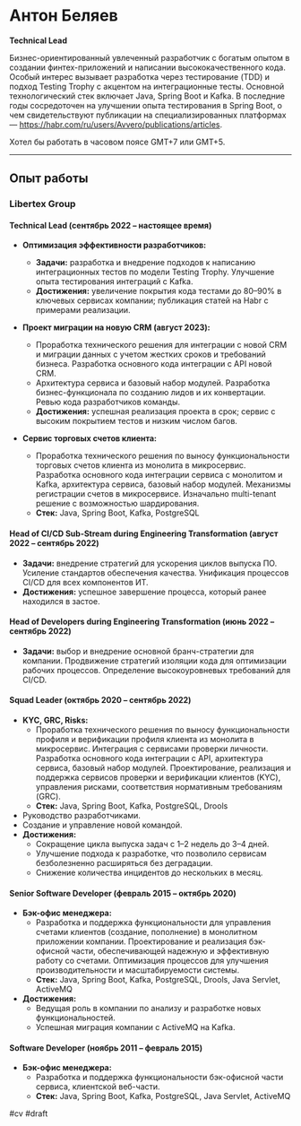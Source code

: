 # **Антон Беляев**

**Technical Lead**

Бизнес-ориентированный увлеченный разработчик с богатым опытом в создании финтех-приложений и написании высококачественного кода. Особый интерес вызывает разработка через тестирование (TDD) и подход Testing Trophy с акцентом на интеграционные тесты. Основной технологический стек включает Java, Spring Boot и Kafka. В последние годы сосредоточен на улучшении опыта тестирования в Spring Boot, о чем свидетельствуют публикации на специализированных платформах — https://habr.com/ru/users/Avvero/publications/articles.

Хотел бы работать в часовом поясе GMT+7 или GMT+5.

---

## **Опыт работы**

### **Libertex Group**

#### **Technical Lead** (сентябрь 2022 – настоящее время)

- **Оптимизация эффективности разработчиков:**
  - **Задачи:** разработка и внедрение подходов к написанию интеграционных тестов по модели Testing Trophy. Улучшение опыта тестирования интеграций с Kafka.
  - **Достижения:** увеличение покрытия кода тестами до 80–90% в ключевых сервисах компании; публикация статей на Habr с примерами реализации.

- **Проект миграции на новую CRM (август 2023):**
  - Проработка технического решения для интеграции с новой CRM и миграции данных с учетом жестких сроков и требований бизнеса. Разработка основного кода интеграции с API новой CRM.
  - Архитектура сервиса и базовый набор модулей. Разработка бизнес-функционала по созданию лидов и их конвертации. Ревью кода разработчиков команды.
  - **Достижения:** успешная реализация проекта в срок; сервис с высоким покрытием тестов и низким числом багов.

- **Сервис торговых счетов клиента:**
  - Проработка технического решения по выносу функциональности торговых счетов клиента из монолита в микросервис. Разработка основного кода интеграции сервиса с монолитом и Kafka, архитектура сервиса, базовый набор модулей. Механизмы регистрации счетов в микросервисе. Изначально multi-tenant решение с возможностью шардирования.
  - **Стек:** Java, Spring Boot, Kafka, PostgreSQL

#### **Head of CI/CD Sub-Stream during Engineering Transformation** (август 2022 – сентябрь 2022)

- **Задачи:** внедрение стратегий для ускорения циклов выпуска ПО. Усиление стандартов обеспечения качества. Унификация процессов CI/CD для всех компонентов ИТ.
- **Достижения:** успешное завершение процесса, который ранее находился в застое.

#### **Head of Developers during Engineering Transformation** (июнь 2022 – сентябрь 2022)

- **Задачи:** выбор и внедрение основной бранч-стратегии для компании. Продвижение стратегий изоляции кода для оптимизации рабочих процессов. Определение высокоуровневых требований для CI/CD.

#### **Squad Leader** (октябрь 2020 – сентябрь 2022)

- **KYC, GRC, Risks:**
  - Проработка технического решения по выносу функциональности профиля и верификации профиля клиента из монолита в микросервис. Интеграция с сервисами проверки личности. Разработка основного кода интеграции с API, архитектура сервиса, базовый набор модулей. Проектирование, реализация и поддержка сервисов проверки и верификации клиентов (KYC), управления рисками, соответствия нормативным требованиям (GRC).
  - **Стек:** Java, Spring Boot, Kafka, PostgreSQL, Drools
- Руководство разработчиками.
- Создание и управление новой командой.
- **Достижения:**
  - Сокращение цикла выпуска задач с 1–2 недель до 3–4 дней.
  - Улучшение подхода к разработке, что позволило сервисам безболезненно расширяться без деградации.
  - Снижение количества инцидентов до нескольких в месяц.

#### **Senior Software Developer** (февраль 2015 – октябрь 2020)

- **Бэк-офис менеджера:**
  - Разработка и поддержка функциональности для управления счетами клиентов (создание, пополнение) в монолитном приложении компании. Проектирование и реализация бэк-офисной части, обеспечивающей надежную и эффективную работу со счетами. Оптимизация процессов для улучшения производительности и масштабируемости системы.
  - **Стек:** Java, Spring Boot, Kafka, PostgreSQL, Drools, Java Servlet, ActiveMQ
- **Достижения:**
  - Ведущая роль в компании по анализу и разработке новых функциональностей.
  - Успешная миграция компании с ActiveMQ на Kafka.

#### **Software Developer** (ноябрь 2011 – февраль 2015)

- **Бэк-офис менеджера:**
  - Разработка и поддержка функциональности бэк-офисной части сервиса, клиентской веб-части.
  - **Стек:** Java, Spring Boot, Kafka, PostgreSQL, Java Servlet, ActiveMQ

#cv #draft